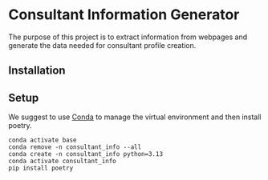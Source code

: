 # Consultant Information Generator

The purpose of this project is to extract information from webpages and generate the data needed for consultant profile creation.

## Installation

## Setup

We suggest to use [Conda](https://docs.conda.io/en/latest/) to manage the virtual environment and then install poetry.

```
conda activate base
conda remove -n consultant_info --all
conda create -n consultant_info python=3.13
conda activate consultant_info
pip install poetry
```